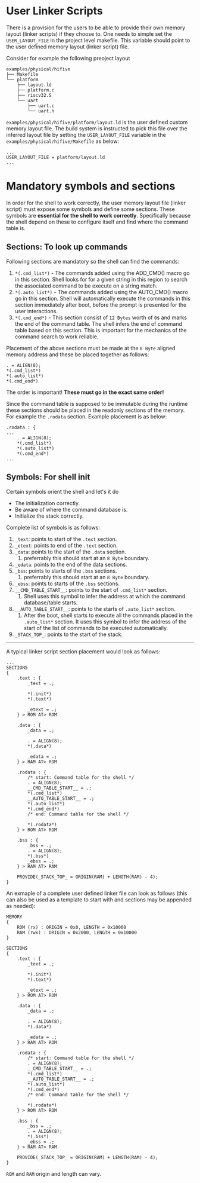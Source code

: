 <!--

Copyright 2022 Google LLC

Licensed under the Apache License, Version 2.0 (the "License");
you may not use this file except in compliance with the License.
You may obtain a copy of the License at

    https://www.apache.org/licenses/LICENSE-2.0

Unless required by applicable law or agreed to in writing, software
distributed under the License is distributed on an "AS IS" BASIS,
WITHOUT WARRANTIES OR CONDITIONS OF ANY KIND, either express or implied.
See the License for the specific language governing permissions and
limitations under the License.

-->

# User Linker Scripts

There is a provision for the users to be able to provide their own memory layout
 (linker scripts) if they choose to. One needs to simple set the `USER_LAYOUT_FILE`
in the project level makefile. This variable should point to the user defined
memory layout (linker script) file.

Consider for example the following preoject layout

```shell
examples/physical/hifive
├── Makefile
└── platform
    ├── layout.ld
    ├── platform.c
    ├── riscv32.S
    └── uart
        ├── uart.c
        └── uart.h
```

`examples/physical/hifive/platform/layout.ld` is the user defined custom memory
layout file. The build system is instructed to pick this file over the inferred
layout file by setting the `USER_LAYOUT_FILE` variable in the
`examples/physical/hifive/Makefile` as below:

```make
...
USER_LAYOUT_FILE = platform/layout.ld
...
```

# Mandatory symbols and sections

In order for the shell to work correctly, the user memory layout file (linker
script) must expose some symbols and define some sections. These symbols are
**essential for the shell to work correctly**. Specifically because the shell
depend on these to configure itself and find where the command table is.

## Sections: To look up commands

Following sections are mandatory so the shell can find the commands:
1. `*(.cmd_list*)` - The commands added using the ADD_CMD() macro go in this
section. Shell looks for for a given string in this region to search the
associated command to be execute on a string match.
1. `*(.auto_list*)` - The commands added using the AUTO_CMD() macro go in this
section. Shell will automatically execute the commands in this section
immediately after boot, before the prompt is presented for the user
interactions.
1. `*(.cmd_end*)` - This section consist of `12 Bytes` worth of `0`s and marks
the end of the command table. The shell infers the end of command table based
on this section. This is important for the mechanics of the command search
to work reliable.

Placement of the above sections must be made at the `8 Byte` aligned memory
address and these be placed together as follows:
```ld
. = ALIGN(8);
*(.cmd_list*)
*(.auto_list*)
*(.cmd_end*)
```
The order is important! **These must go in the exact same order!**

Since the command table is supposed to be immutable during the runtime
these sections should be placed in the readonly sections of the memory. For
example the `.rodata` section. Example placement is as below:
```ld
.rodata : {
...
    . = ALIGN(8);
    *(.cmd_list*)
    *(.auto_list*)
    *(.cmd_end*)
...
```

## Symbols: For shell init

Certain symbols orient the shell and let's it do
- The initialization correctly.
- Be aware of where the command database is.
- Initialize the stack correctly.

Complete list of symbols is as follows:
1. `_text`: points to start of the `.text` section.
1. `_etext`: points to end of the `.text` section.
1. `_data`: points to the start of the `.data` section.
    1. preferrably this should start at an `8 Byte` boundary.
1. `_edata`: points to the end of the data sections.
1. `_bss`: points to starts of the `.bss` sections.
    1. preferrably this should start at an `8 Byte` boundary.
1. `_ebss`: points to starts of the `.bss` sections.
1. `__CMD_TABLE_START__`: points to the start of `.cmd_list*` section.
    1. Shell uses this symbol to infer the address at which the command database/table starts.
1. `__AUTO_TABLE_START__`: points to the starts of `.auto_list*` section.
    1. After the boot, shell starts to execute all the commands placed in the
`.auto_list*` section. It uses this symbol to infer the address of the start of
the list of commands to be executed automatically.
1. `_STACK_TOP_`: points to the start of the stack.

---

A typical linker script section placement would look as follows:
```ld
...
SECTIONS
{
    .text : {
        _text = .;

        *(.init*)
        *(.text*)

        _etext = .;
    } > ROM AT> ROM

    .data : {
        _data = .;

        . = ALIGN(8);
        *(.data*)

        _edata = .;
    } > RAM AT> ROM

    .rodata : {
        /* start: Command table for the shell */
        . = ALIGN(8);
        __CMD_TABLE_START__ = .;
        *(.cmd_list*)
        __AUTO_TABLE_START__ = .;
        *(.auto_list*)
        *(.cmd_end*)
        /* end: Command table for the shell */

        *(.rodata*)
    } > ROM AT> ROM

    .bss : {
        _bss = .;
        . = ALIGN(8);
        *(.bss*)
        _ebss = .;
    } > RAM AT> RAM

    PROVIDE(_STACK_TOP_ = ORIGIN(RAM) + LENGTH(RAM) - 4);
}
```

An exmaple of a complete user defined linker file can look as follows (this can
also be used as a template to start with and sections may be appended as
 needed):

```ld
MEMORY
{
    ROM (rx) : ORIGIN = 0x0, LENGTH = 0x10000
    RAM (rwx) : ORIGIN = 0x2000, LENGTH = 0x10000
}

SECTIONS
{
    .text : {
        _text = .;

        *(.init*)
        *(.text*)

        _etext = .;
    } > ROM AT> ROM

    .data : {
        _data = .;

        . = ALIGN(8);
        *(.data*)

        _edata = .;
    } > RAM AT> ROM

    .rodata : {
        /* start: Command table for the shell */
        . = ALIGN(8);
        __CMD_TABLE_START__ = .;
        *(.cmd_list*)
        __AUTO_TABLE_START__ = .;
        *(.auto_list*)
        *(.cmd_end*)
        /* end: Command table for the shell */

        *(.rodata*)
    } > ROM AT> ROM

    .bss : {
        _bss = .;
        . = ALIGN(8);
        *(.bss*)
        _ebss = .;
    } > RAM AT> RAM

    PROVIDE(_STACK_TOP_ = ORIGIN(RAM) + LENGTH(RAM) - 4);
}
```
`ROM` and `RAM` origin and length can vary.
